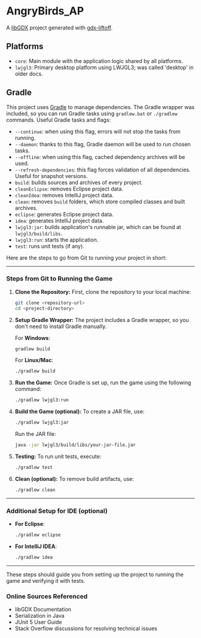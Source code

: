 # AngryBirds_AP

A [libGDX](https://libgdx.com/) project generated with [gdx-liftoff](https://github.com/libgdx/gdx-liftoff).

## Platforms

- `core`: Main module with the application logic shared by all platforms.
- `lwjgl3`: Primary desktop platform using LWJGL3; was called 'desktop' in older docs.

## Gradle

This project uses [Gradle](https://gradle.org/) to manage dependencies.
The Gradle wrapper was included, so you can run Gradle tasks using `gradlew.bat` or `./gradlew` commands.
Useful Gradle tasks and flags:

- `--continue`: when using this flag, errors will not stop the tasks from running.
- `--daemon`: thanks to this flag, Gradle daemon will be used to run chosen tasks.
- `--offline`: when using this flag, cached dependency archives will be used.
- `--refresh-dependencies`: this flag forces validation of all dependencies. Useful for snapshot versions.
- `build`: builds sources and archives of every project.
- `cleanEclipse`: removes Eclipse project data.
- `cleanIdea`: removes IntelliJ project data.
- `clean`: removes `build` folders, which store compiled classes and built archives.
- `eclipse`: generates Eclipse project data.
- `idea`: generates IntelliJ project data.
- `lwjgl3:jar`: builds application's runnable jar, which can be found at `lwjgl3/build/libs`.
- `lwjgl3:run`: starts the application.
- `test`: runs unit tests (if any).

Here are the steps to go from Git to running your project in short:

---

### **Steps from Git to Running the Game**

1. **Clone the Repository:**
   First, clone the repository to your local machine:
   ```bash
   git clone <repository-url>
   cd <project-directory>
   ```

2. **Setup Gradle Wrapper:**
   The project includes a Gradle wrapper, so you don't need to install Gradle manually.

   For **Windows**:
   ```bash
   gradlew build
   ```

   For **Linux/Mac**:
   ```bash
   ./gradlew build
   ```

3. **Run the Game:**
   Once Gradle is set up, run the game using the following command:
   ```bash
   ./gradlew lwjgl3:run
   ```

4. **Build the Game (optional):**
   To create a JAR file, use:
   ```bash
   ./gradlew lwjgl3:jar
   ```

   Run the JAR file:
   ```bash
   java -jar lwjgl3/build/libs/your-jar-file.jar
   ```

5. **Testing:**
   To run unit tests, execute:
   ```bash
   ./gradlew test
   ```

6. **Clean (optional):**
   To remove build artifacts, use:
   ```bash
   ./gradlew clean
   ```

---

### **Additional Setup for IDE (optional)**

- **For Eclipse**:
   ```bash
   ./gradlew eclipse
   ```

- **For IntelliJ IDEA**:
   ```bash
   ./gradlew idea
   ```

---

These steps should guide you from setting up the project to running the game and verifying it with tests.

### Online Sources Referenced

- libGDX Documentation
- Serialization in Java
- JUnit 5 User Guide
- Stack Overflow discussions for resolving technical issues
